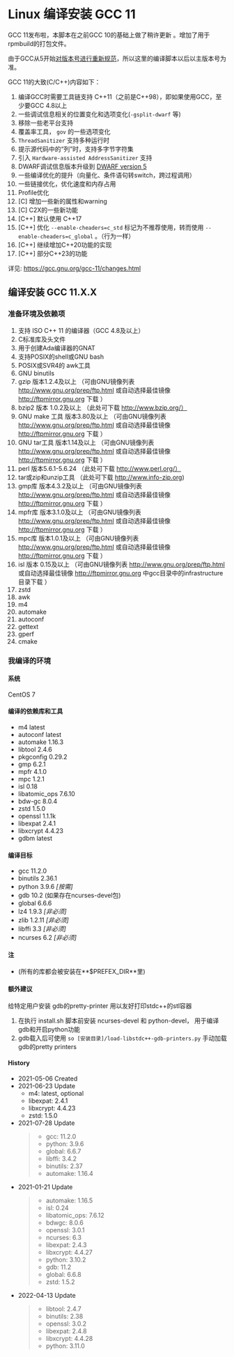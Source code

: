 Linux 编译安装 GCC 11
======

GCC 11发布啦，本脚本在之前GCC 10的基础上做了稍许更新 。增加了用于rpmbuild的打包文件。

由于GCC从5开始[对版本号进行重新规范](https://gcc.gnu.org/develop.html#num_scheme)，所以这里的编译脚本以后以主版本号为准。

GCC 11的大致(C/C++)内容如下：

1. 编译GCC时需要工具链支持 C++11（之前是C++98），即如果使用GCC，至少要GCC 4.8以上
2. 一些调试信息相关的位置变化和选项变化(```-gsplit-dwarf``` 等)
3. 移除一些老平台支持
4. 覆盖率工具， ```gov``` 的一些选项变化
5. ```ThreadSanitizer``` 支持多种运行时
6. 提示源代码中的“列”时，支持多字节字符集
7. 引入 ```Hardware-assisted AddressSanitizer``` 支持
8. DWARF调试信息版本升级到 [DWARF version 5](http://dwarfstd.org/doc/DWARF5.pdf)
9. 一些编译优化的提升（向量化、条件语句转switch，跨过程调用）
10. 一些链接优化，优化速度和内存占用
11. Profile优化
12. \[C\] 增加一些新的属性和warning
13. \[C\] C2X的一些新功能
14. \[C++\] 默认使用 C++17
15. \[C++\] 优化 ```--enable-cheaders=c_std``` 标记为不推荐使用，转而使用 ```--enable-cheaders=c_global``` 。（行为一样）
16. \[C++\] 继续增加C++20功能的实现
17. \[C++\] 部分C++23的功能

详见: https://gcc.gnu.org/gcc-11/changes.html

## 编译安装 GCC 11.X.X

### 准备环境及依赖项

1. 支持 ISO C++ 11 的编译器（GCC 4.8及以上）
2. C标准库及头文件
3. 用于创建Ada编译器的GNAT
4. 支持POSIX的shell或GNU bash
5. POSIX或SVR4的 awk工具
6. GNU binutils
7. gzip 版本1.2.4及以上     （可由GNU镜像列表 http://www.gnu.org/prep/ftp.html 或自动选择最佳镜像 http://ftpmirror.gnu.org 下载 ）
8. bzip2 版本 1.0.2及以上    （此处可下载 http://www.bzip.org/）
9. GNU make 工具 版本3.80及以上 （可由GNU镜像列表 http://www.gnu.org/prep/ftp.html 或自动选择最佳镜像 http://ftpmirror.gnu.org 下载 ）
10. GNU tar工具 版本1.14及以上   （可由GNU镜像列表 http://www.gnu.org/prep/ftp.html 或自动选择最佳镜像 http://ftpmirror.gnu.org 下载 ）
11. perl 版本5.6.1-5.6.24      （此处可下载 http://www.perl.org/）
12. tar或zip和unzip工具 （此处可下载 http://www.info-zip.org)
13. gmp库 版本4.3.2及以上 （可由GNU镜像列表 http://www.gnu.org/prep/ftp.html 或自动选择最佳镜像 http://ftpmirror.gnu.org 下载 ）
14. mpfr库 版本3.1.0及以上 （可由GNU镜像列表 http://www.gnu.org/prep/ftp.html 或自动选择最佳镜像 http://ftpmirror.gnu.org 下载 ）
15. mpc库 版本1.0.1及以上 （可由GNU镜像列表 http://www.gnu.org/prep/ftp.html 或自动选择最佳镜像 http://ftpmirror.gnu.org 下载 ）
16. isl 版本 0.15及以上 （可由GNU镜像列表 http://www.gnu.org/prep/ftp.html 或自动选择最佳镜像 http://ftpmirror.gnu.org 中gcc目录中的infrastructure目录下载 ）
17. zstd
18. awk
19. m4
20. automake
21. autoconf
22. gettext
23. gperf
24. cmake

### 我编译的环境

#### 系统

CentOS 7

#### 编译的依赖库和工具

+ m4 latest
+ autoconf latest
+ automake 1.16.3
+ libtool 2.4.6
+ pkgconfig 0.29.2
+ gmp 6.2.1
+ mpfr 4.1.0
+ mpc 1.2.1
+ isl 0.18
+ libatomic_ops 7.6.10
+ bdw-gc 8.0.4
+ zstd 1.5.0
+ openssl 1.1.1k
+ libexpat 2.4.1
+ libxcrypt 4.4.23
+ gdbm latest

#### 编译目标

+ gcc 11.2.0
+ binutils 2.36.1
+ python 3.9.6 *[按需]*
+ gdb 10.2 (如果存在ncurses-devel包)
+ global 6.6.6
+ lz4 1.9.3 *[非必须]*
+ zlib 1.2.11 *[非必须]*
+ libffi 3.3 *[非必须]*
+ ncurses 6.2 *[非必须]*

#### 注

+ (所有的库都会被安装在**$PREFEX_DIR**里)

#### 额外建议

给特定用户安装 gdb的pretty-printer 用以友好打印stdc++的stl容器

1. 在执行 install.sh 脚本前安装 ncurses-devel 和 python-devel， 用于编译gdb和开启python功能
2. gdb载入后可使用 ```so [安装目录]/load-libstdc++-gdb-printers.py``` 手动加载gdb的pretty printers

#### History

+ 2021-05-06    Created
+ 2021-06-23    Update
  + m4: latest, optional
  + libexpat: 2.4.1
  + libxcrypt: 4.4.23
  + zstd: 1.5.0
+ 2021-07-28     Update
  > + gcc: 11.2.0
  > + python: 3.9.6
  > + global: 6.6.7
  > + libffi: 3.4.2
  > + binutils: 2.37
  > + automake: 1.16.4
+ 2021-01-21     Update
  > + automake: 1.16.5
  > + isl: 0.24
  > + libatomic_ops: 7.6.12
  > + bdwgc: 8.0.6
  > + openssl: 3.0.1
  > + ncurses: 6.3
  > + libexpat: 2.4.3
  > + libxcrypt: 4.4.27
  > + python: 3.10.2
  > + gdb: 11.2
  > + global: 6.6.8
  > + zstd: 1.5.2
+ 2022-04-13     Update
  > + libtool: 2.4.7
  > + binutils: 2.38
  > + openssl: 3.0.2
  > + libexpat: 2.4.8
  > + libxcrypt: 4.4.28
  > + python: 3.11.0